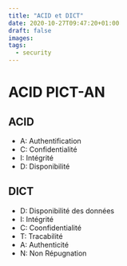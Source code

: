 ```yaml
---
title: "ACID et DICT"
date: 2020-10-27T09:47:20+01:00
draft: false
images:
tags:
  - security
---
```


# ACID PICT-AN

## ACID

- A: Authentification
- C: Confidentialité
- I: Intégrité
- D: Disponibilité


## DICT

- D: Disponibilité des données
- I: Intégrité
- C: Coonfidentialité
- T: Tracabilité
- A: Authenticité
- N: Non Répugnation